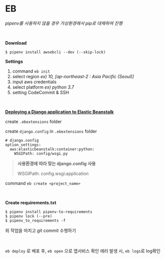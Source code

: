 # EB

*pipenv를 사용하지 않을 경우 가상환경에서 pip로 대체하여 진행*

<br>

**Download**

```shell
$ pipenv install awsebcli --dev (--skip-lock)
```

**Settings**

1. command `eb init`
2. select region *ex) 10, [ap-northeast-2 : Asia Pacific (Seoul)]*
3. input aws credentials
4. select platform *ex) python 3.7*
5. setting CodeCommit & SSH

<br>

**[Deploying a Django application to Elastic Beanstalk](https://docs.aws.amazon.com/elasticbeanstalk/latest/dg/create-deploy-python-django.html)**

create `.ebextensions` folder

create `django.config` in `.ebextensions` folder

```
# django.config
option_settings:
  aws:elasticbeanstalk:container:python:
    WSGIPath: config/wsgi.py
```

> **사용환경에 따라 맞는 django.config 사용**
>
> WSGIPath: config.wsgi:application

command `eb create <project_name>`

<br>

**Create requirements.txt**

```shell
$ pipenv install pipenv-to-requirements
$ pipenv lock (--pre)
$ pipenv_to_requirements -f
```

위 작업을 마치고 git commit 수행하기

<br>

`eb deploy` 로 배포 후, `eb open` 으로 앱서비스 확인
에러 발생 시,  `eb logs`로 log확인

